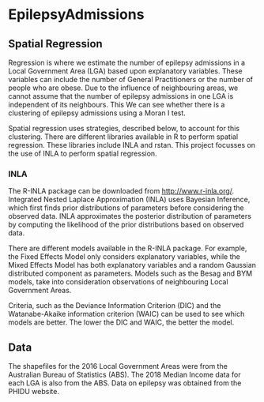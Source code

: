 # EpilepsyAdmissions

## Spatial Regression
Regression is where we estimate the number of epilepsy admissions in a Local Government Area (LGA) based upon explanatory variables. These variables can include the number of General Practitioners or the number of people who are obese. Due to the influence of neighbouring areas, we cannot assume that the number of epilepsy admissions in one LGA is independent of its neighbours. This We can see whether there is a clustering of epilepsy admissions using a Moran I test. 

Spatial regression uses strategies, described below, to account for this clustering. There are different libraries available in R to perform spatial regression. These libraries include INLA and rstan. This project focusses on the use of INLA to perform spatial regression. 

### INLA
The R-INLA package can be downloaded from http://www.r-inla.org/. Integrated Nested Laplace Approximation (INLA) uses Bayesian Inference, which first finds prior distributions of parameters before considering the observed data. INLA approximates the posterior distribution of parameters by computing the likelihood of the prior distributions based on observed data.  

There are different models available in the R-INLA package. For example, the Fixed Effects Model only considers explanatory variables, while the Mixed Effects Model has both explanatory variables and a random Gaussian distributed component as parameters. Models such as the Besag and BYM models, take into consideration observations of neighbouring Local Government Areas.

Criteria, such as the Deviance Information Criterion (DIC) and the Watanabe-Akaike information criterion (WAIC) can be used to see which models are better. The lower the DIC and WAIC, the better the model. 

## Data
The shapefiles for the 2016 Local Government Areas were from the Australian Bureau of Statistics (ABS). The 2018 Median Income data for each LGA is also from the ABS. Data on epilepsy was obtained from the PHIDU website.

